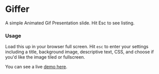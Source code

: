 Giffer
======

A simple Animated Gif Presentation slide. Hit Esc to see listing.

### Usage
Load this up in your browser full screen. Hit ``esc`` to enter your settings including a title, background image, descriptive text, CSS, and choose if you'd like the image tiled or fullscreen.

You can see a live [demo here](http://rle.me/misc/giffer/index.html?title=Giffer!&img=http://rle.me/x/kicksad.gif&fullscreen=full).


